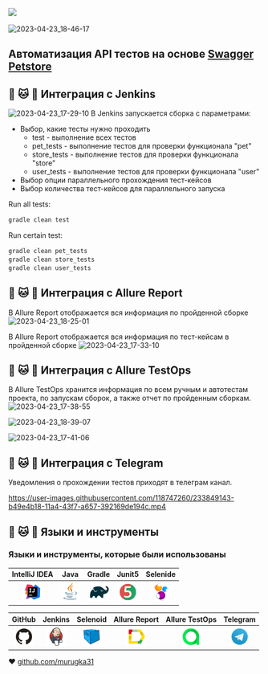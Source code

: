 <p align="left">
<img src="https://readme-typing-svg.herokuapp.com?color=32CD32&font=Sigmar&size=40&right=true&vCenter=true&lines=++Ваш+зоомагазин+!+++">
</p> 

![2023-04-23_18-46-17](https://user-images.githubusercontent.com/118747260/233849913-de578971-014f-468e-bc3b-568fab8eae84.png)

## Автоматизация API тестов на основе  [Swagger Petstore](https://https://petstore.swagger.io//)

## :dog: :cat: :rabbit: Интеграция с Jenkins
![2023-04-23_17-29-10](https://user-images.githubusercontent.com/118747260/233848633-2ec07b2e-7965-4dde-91c7-d0e2790a94a4.png)
В Jenkins запускается сборка с параметрами:
* Выбор, какие тесты нужно проходить
    * test - выполнение всех тестов
    * pet_tests - выполнение тестов для проверки функционала "pet"
    * store_tests - выполнение тестов для проверки функционала "store"
    * user_tests - выполнение тестов для проверки функционала "user"
* Выбор опции параллельного прохождения тест-кейсов
* Выбор количества тест-кейсов для параллельного запуска

Run all tests:
```bash
gradle clean test
```
Run certain test:
```bash
gradle clean pet_tests
gradle clean store_tests 
gradle clean user_tests
```

## :dog: :cat: :rabbit: Интеграция c Allure Report
В Allure Report отображается вся информация по пройденной сборке
![2023-04-23_18-25-01](https://user-images.githubusercontent.com/118747260/233848766-00fe4ed7-21f0-4caf-9a22-4ad8cbf7e50a.png)

В Allure Report отображается вся информация по тест-кейсам в пройденной сборке
![2023-04-23_17-33-10](https://user-images.githubusercontent.com/118747260/233848803-0f53fa05-e941-41f3-bc47-13c25be4fd51.png)

## :dog: :cat: :rabbit: Интеграция c Allure TestOps
В Allure TestOps хранится информация по всем ручным и автотестам проекта, по запускам сборок, а также отчет по пройденным сборкам.
![2023-04-23_17-38-55](https://user-images.githubusercontent.com/118747260/233849390-881074a9-bed9-4283-9b8f-1aafba2cb956.png)

![2023-04-23_18-39-07](https://user-images.githubusercontent.com/118747260/233849545-7793f64e-fd62-4004-95ae-bd4f2c5e178f.png)

![2023-04-23_17-41-06](https://user-images.githubusercontent.com/118747260/233849405-73d3d3d8-285a-4c04-8900-ea4fec980ab0.png)

## :dog: :cat: :rabbit: Интеграция c Теlegram
Уведомления о прохождении тестов приходят в телеграм канал.

https://user-images.githubusercontent.com/118747260/233849143-b49e4b18-11a4-43f7-a657-392169de194c.mp4


## :dog: :cat: :rabbit: Языки и инструменты
<h3 align="left">Языки и инструменты, которые были использованы </h3>

| IntelliJ IDEA | Java | Gradle | Junit5 | Selenide |
|:------:|:----:|:----:|:------:|:------:|
| <img src="https://github.com/Roman-1990/bip-test/blob/master/img/logo/Intelij_IDEA.png" width="40" height="40"> | <img src="https://github.com/Roman-1990/bip-test/blob/master/img/logo/Java.png" width="40" height="40"> | <img src="https://github.com/Roman-1990/bip-test/blob/master/img/logo/Gradle.png" width="40" height="40"> | <img src="https://github.com/Roman-1990/bip-test/blob/master/img/logo/JUnit5.png" width="40" height="40"> | <img src="https://github.com/Roman-1990/bip-test/blob/master/img/logo/Selenide.png" width="40" height="40"> |

| GitHub | Jenkins | Selenoid | Allure Report | Allure TestOps | Telegram |
|:------:|:----:|:----:|:------:|:------:|:--------:|
| <img src="https://github.com/Roman-1990/bip-test/blob/master/img/logo/Github.png" width="40" height="40"> | <img src="https://github.com/Roman-1990/bip-test/blob/master/img/logo/Jenkins.png" width="40" height="40"> | <img src="https://github.com/Roman-1990/bip-test/blob/master/img/logo/Selenoid.png" width="40" height="40"> | <img src="https://github.com/Roman-1990/bip-test/blob/master/img/logo/Allure_Report.png" width="40" height="40"> | <img src="https://github.com/Roman-1990/bip-test/blob/master/img/logo/AllureTestOps.png" width="40" height="40"> | <img src="https://github.com/Roman-1990/bip-test/blob/master/img/logo/Telegram.png" width="40" height="40"> |

:heart: <a target="_blank" href="https://github.com/murugka31">github.com/murugka31</a><br/>
